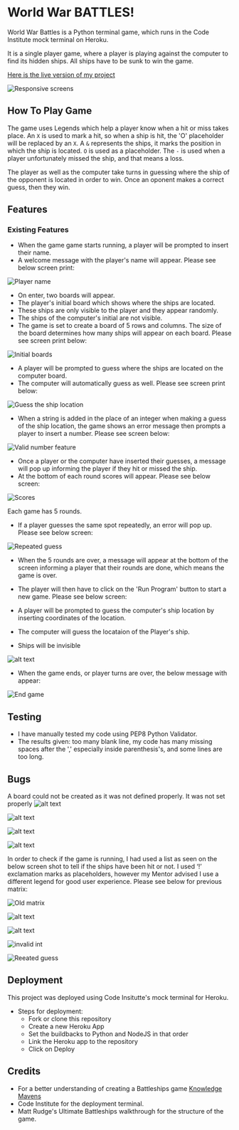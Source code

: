 # World War BATTLES!

World War Battles is a Python terminal game, which runs in the Code Institute mock terminal on Heroku.

It is a single player game, where a player is playing against the computer to find its hidden ships. All ships have to be sunk to win the game.

[Here is the live version of my project](https://world-war-battles-c242ecc67e54.herokuapp.com/)


![Responsive screens](README.md.docs/image.png)

## How To Play Game

The game uses Legends which help a player know when a hit or miss takes place. An `X` is used to mark a hit, so when a ship is hit, the 'O' placeholder will be replaced by an `X`. A `&` represents the ships, it marks the position in which the ship is located. `O` is used as a placeholder. The `-` is used when a player unfortunately missed the ship, and that means a loss.

The player as well as the computer take turns in guessing where the ship of the opponent is located in order to win. Once an oponent makes a correct guess, then they win. 

## Features
### Existing Features
- When the game game starts running, a player will be prompted to insert their name. 
- A welcome message with the player's name will appear. Please see below screen print:

![Player name](image-17.png)
- On enter, two boards will appear.
- The player's initial board which shows where the ships are located. 
- These ships are only visible to the player and they appear randomly.
- The ships of the computer's initial are not visible. 
- The game is set to create a board of 5 rows and columns. The size of the board determines how many ships will appear on each board. Please see screen print below:

![Initial boards](image-19.png)

- A player will be prompted to guess where the ships are located on the computer board.
- The computer will automatically guess as well. Please see screen print below:

![Guess the ship location](image-20.png)

- When a string is added in the place of an integer when making a guess of the ship location, the game shows an error message then prompts a player to insert a number. Please see screen below:

![Valid number feature](image-21.png)

- Once a player or the computer have inserted their guesses, a message will pop up informing the player if they hit or missed the ship.
- At the bottom of each round scores will appear. Please see below screen:

![Scores](image-22.png)

Each game has 5 rounds.

- If a player guesses the same spot repeatedly, an error will pop up. Please see below screen:

![Repeated guess](image-23.png)

- When the 5 rounds are over, a message will appear at the bottom of the screen informing a player that their rounds are done, which means the game is over.
- The player will then have to click on the 'Run Program' button to start a new game. Please see below screen:



- A player will be prompted to guess the computer's ship location by inserting coordinates of the location.
- The computer will guess the locataion of the Player's ship.
- Ships will be invisible 

![alt text](image-9.png)

- When the game ends, or player turns are over, the below message with appear:

![End game](image-13.png)

## Testing
* I have manually tested my code using PEP8 Python Validator.
* The results given: too many blank line, my code has many missing spaces after the ',' especially inside parenthesis's, and some lines are too long.

## Bugs
A board could not be created as it was not defined properly. It was not set properly
![alt text](image.png)

![alt text](image-1.png)

![alt text](image-2.png)

![alt text](image-3.png)

In order to check if the game is running, I had used a list as seen on the below screen shot to tell if the ships have been hit or not. I used ‘!’ exclamation marks as placeholders, however my Mentor advised I use a different legend for good user experience. Please see below for previous matrix:

![Old matrix](image-4.png)

![alt text](image-5.png)

![alt text](image-6.png)

![invalid int](image-16.png)

![Reeated guess](image-15.png)

## Deployment
This project was deployed using Code Insitutte's mock terminal for Heroku.

- Steps for deployment:
    - Fork or clone this repository
    - Create a new Heroku App
    - Set the buildbacks to Python and NodeJS in that order
    - Link the Heroku app to the repository
    - Click on Deploy


## Credits
* For a better understanding of creating a Battleships game [Knowledge Mavens](https://www.google.com/search?q=how+to+make+a+simple+battleship+game+in+python&sca_esv=8c3f90bc5e947fd3&ei=eBfoZq3IDoy0hbIPvszCkQU&oq=how+to+create+battleship+game+in+python&gs_lp=Egxnd3Mtd2l6LXNlcnAiJ2hvdyB0byBjcmVhdGUgYmF0dGxlc2hpcCBnYW1lIGluIHB5dGhvbioCCAEyBhAAGBYYHjIGEAAYFhgeMgsQABiABBiGAxiKBTILEAAYgAQYhgMYigUyCBAAGIAEGKIEMggQABiABBiiBDIIEAAYgAQYogQyCBAAGIAEGKIESLNjUOUGWJ8VcAF4AJABAJgBlwOgAaghqgEGMy0xMC4yuAEByAEA-AEBmAICoAKuA8ICChAAGLADGNYEGEeYAwCIBgGQBgiSBwUxLjQtMaAHpTs&sclient=gws-wiz-serp#fpstate=ive&vld=cid:3353d00c,vid:tF1WRCrd_HQ,st:0)
* Code Institute for the deployment terminal.
* Matt Rudge's Ultimate Battleships walkthrough for the structure of the game.
